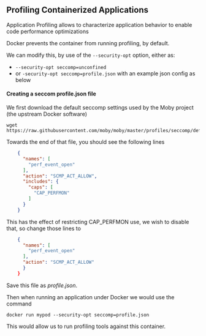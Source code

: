 
## Profiling Containerized Applications

Application Profiling allows to characterize application behavior to enable code performance optimizations

Docker prevents the container from running profiling, by default.

We can modify this, by use of the ```--security-opt``` option, either as:
- ```--security-opt seccomp=unconfined```
- or ```-security-opt seccomp=profile.json``` with an example json config as below

#### Creating a seccom profile.json file

We first download the default seccomp settings used by the Moby project (the upstream Docker software)

```
wget https://raw.githubusercontent.com/moby/moby/master/profiles/seccomp/default.json
```

Towards the end of that file, you should see the following lines

```json
    {
      "names": [
        "perf_event_open"
      ],
      "action": "SCMP_ACT_ALLOW",
      "includes": {
        "caps": [
          "CAP_PERFMON"
        ]
      }
    }
```

This has the effect of restricting CAP_PERFMON use, we wish to disable that, so change those lines to

```json
    {
      "names": [
        "perf_event_open"
      ],
      "action": "SCMP_ACT_ALLOW"
      }
    }
```

Save this file as *profile.json*.

Then when running an application under Docker we would use the command

```docker run mypod --security-opt seccomp=profile.json ```

This would allow us to run profiling tools against this container.


